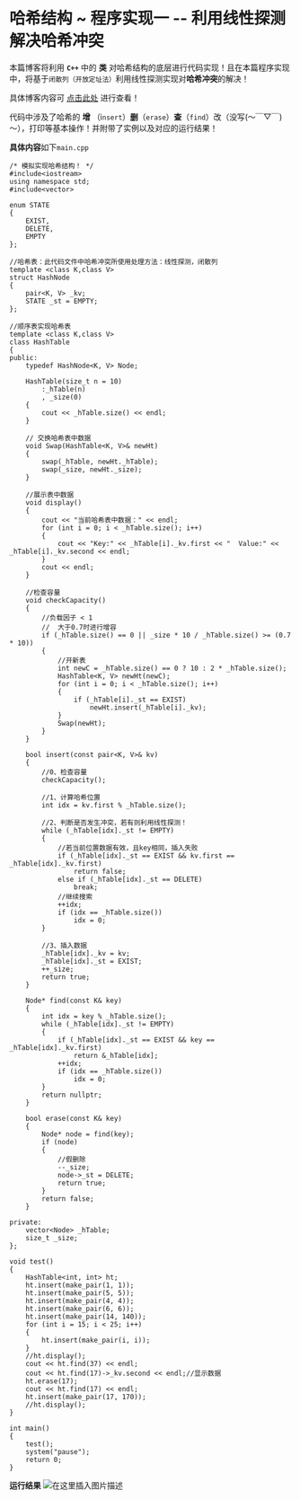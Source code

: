 # 哈希结构 ~ 程序实现一 -- 利用线性探测解决哈希冲突

本篇博客将利用 **`C++`** 中的 **类** 对哈希结构的底层进行代码实现！且在本篇程序实现中，将基于`闭散列（开放定址法）`利用线性探测实现对**哈希冲突**的解决！

具体博客内容可 [点击此处](https://blog.csdn.net/m0_51961114/article/details/125166576) 进行查看！

代码中涉及了哈希的 **增** （i`nsert`）**删**（`erase`）**查**（`find`）改（没写(～￣▽￣)～），打印等基本操作！并附带了实例以及对应的运行结果！

**具体内容**如下`main.cpp`


	
	/* 模拟实现哈希结构！ */
	#include<iostream>
	using namespace std;
	#include<vector>
	
	enum STATE
	{
		EXIST,
		DELETE,
		EMPTY
	};
	
	//哈希表：此代码文件中哈希冲突所使用处理方法：线性探测，闭散列
	template <class K,class V>
	struct HashNode
	{
		pair<K, V> _kv;
		STATE _st = EMPTY;
	};
	
	//顺序表实现哈希表
	template <class K,class V>
	class HashTable
	{
	public:
		typedef HashNode<K, V> Node;
	
		HashTable(size_t n = 10)
			:_hTable(n)
			, _size(0)
		{
			cout << _hTable.size() << endl;
		}
	
		// 交换哈希表中数据
		void Swap(HashTable<K, V>& newHt)
		{
			swap(_hTable, newHt._hTable);
			swap(_size, newHt._size);
		}
	
		//展示表中数据
		void display()
		{
			cout << "当前哈希表中数据：" << endl;
			for (int i = 0; i < _hTable.size(); i++)
			{
				cout << "Key:" << _hTable[i]._kv.first << "  Value:" << _hTable[i]._kv.second << endl;
			}
			cout << endl;
		}
	
		//检查容量
		void checkCapacity()
		{
			//负载因子 < 1
			//  大于0.7时进行增容
			if (_hTable.size() == 0 || _size * 10 / _hTable.size() >= (0.7 * 10))
			{
				//开新表
				int newC = _hTable.size() == 0 ? 10 : 2 * _hTable.size();
				HashTable<K, V> newHt(newC);
				for (int i = 0; i < _hTable.size(); i++)
				{
					if (_hTable[i]._st == EXIST)
						newHt.insert(_hTable[i]._kv);
				}
				Swap(newHt);
			}
		}
	
		bool insert(const pair<K, V>& kv)
		{
			//0、检查容量
			checkCapacity();
	
			//1、计算哈希位置
			int idx = kv.first % _hTable.size();
	
			//2、判断是否发生冲突，若有则利用线性探测！
			while (_hTable[idx]._st != EMPTY)
			{
				//若当前位置数据有效，且key相同，插入失败
				if (_hTable[idx]._st == EXIST && kv.first == _hTable[idx]._kv.first)
					return false;
				else if (_hTable[idx]._st == DELETE)
					break;
				//继续搜索
				++idx;
				if (idx == _hTable.size())
					idx = 0;
			}
	
			//3、插入数据
			_hTable[idx]._kv = kv;
			_hTable[idx]._st = EXIST;
			++_size;
			return true;
		}
	
		Node* find(const K& key)
		{
			int idx = key % _hTable.size();
			while (_hTable[idx]._st != EMPTY)
			{
				if (_hTable[idx]._st == EXIST && key == _hTable[idx]._kv.first)
					return &_hTable[idx];
				++idx;
				if (idx == _hTable.size())
					idx = 0;
			}
			return nullptr;
		}
	
		bool erase(const K& key)
		{
			Node* node = find(key);
			if (node)
			{
				//假删除
				--_size;
				node->_st = DELETE;
				return true;
			}
			return false;
		}
	
	private:
		vector<Node> _hTable;
		size_t _size;
	};
	
	void test()
	{
		HashTable<int, int> ht;
		ht.insert(make_pair(1, 1));
		ht.insert(make_pair(5, 5));
		ht.insert(make_pair(4, 4));
		ht.insert(make_pair(6, 6));
		ht.insert(make_pair(14, 140));
		for (int i = 15; i < 25; i++)
		{
			ht.insert(make_pair(i, i));
		}
		//ht.display();
		cout << ht.find(37) << endl;
		cout << ht.find(17)->_kv.second << endl;//显示数据
		ht.erase(17);
		cout << ht.find(17) << endl;
		ht.insert(make_pair(17, 170));
		//ht.display();
	}
	
	int main()
	{
		test();
		system("pause");
		return 0;
	}


**运行结果**
![在这里插入图片描述](https://img-blog.csdnimg.cn/82e552ca656f460cb43045c51ca28df5.png)
